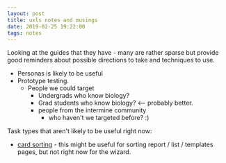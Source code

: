 ```yaml
---
layout: post
title: uxls notes and musings
date: 2019-02-25 19:22:00
tags: notes
---
```


Looking at the guides that they have - many are rather sparse but provide good reminders about possible directions to take and techniques to use.

- Personas is likely to be useful
- Prototype testing.
   - People we could target
      - Undergrads who know biology?
      - Grad students who know biology? <-- probably better.
      - people from the intermine community
        - who haven't we targeted before? :)


Task types that aren't likely to be useful right now:
- [card sorting](https://uxls.org/methods/card-sort/) - this might be useful for sorting report / list / templates pages, but not right now for the wizard.
